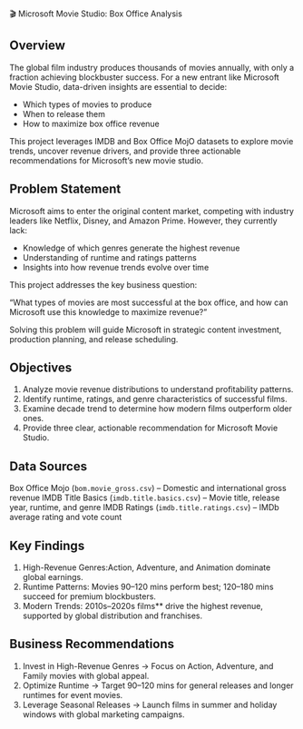 🎬 Microsoft Movie Studio: Box Office Analysis

## **Overview**
The global film industry produces thousands of movies annually, with only a fraction achieving blockbuster success.
For a new entrant like Microsoft Movie Studio, data-driven insights are essential to decide:

* Which types of movies to produce
* When to release them
* How to maximize box office revenue

This project leverages IMDB and Box Office MojO datasets to explore movie trends, uncover revenue drivers, and provide three actionable recommendations for Microsoft’s new movie studio.


## **Problem Statement**
Microsoft aims to enter the original content market, competing with industry leaders like Netflix, Disney, and Amazon Prime.
However, they currently lack:

* Knowledge of which genres generate the highest revenue
* Understanding of runtime and ratings patterns
* Insights into how revenue trends evolve over time

This project addresses the key business question:

“What types of movies are most successful at the box office, and how can Microsoft use this knowledge to maximize revenue?”

Solving this problem will guide Microsoft in strategic content investment, production planning, and release scheduling.

## **Objectives**
1. Analyze movie revenue distributions to understand profitability patterns.
2. Identify runtime, ratings, and genre characteristics of successful films.
3. Examine decade trend to determine how modern films outperform older ones.
4. Provide three clear, actionable recommendation for Microsoft Movie Studio.

## **Data Sources**
Box Office Mojo (`bom.movie_gross.csv`) – Domestic and international gross revenue
IMDB Title Basics (`imdb.title.basics.csv`) – Movie title, release year, runtime, and genre
IMDB Ratings (`imdb.title.ratings.csv`) – IMDb average rating and vote count

## **Key Findings**
1. High-Revenue Genres:Action, Adventure, and Animation dominate global earnings.
2. Runtime Patterns: Movies 90–120 mins perform best; 120–180 mins succeed for premium blockbusters.
3. Modern Trends: 2010s–2020s films** drive the highest revenue, supported by global distribution and franchises.


## **Business Recommendations**
1. Invest in High-Revenue Genres → Focus on Action, Adventure, and Family movies with global appeal.
2. Optimize Runtime → Target 90–120 mins for general releases and longer runtimes for event movies.
3. Leverage Seasonal Releases → Launch films in summer and holiday windows with global marketing campaigns.
